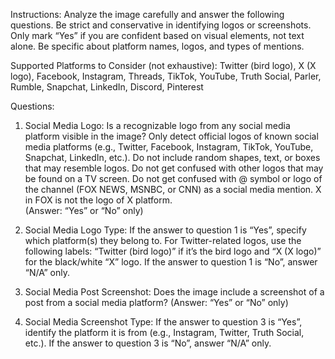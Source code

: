 Instructions: Analyze the image carefully and answer the following questions. Be strict and conservative in identifying logos or screenshots. Only mark “Yes” if you are confident based on visual elements, not text alone. Be specific about platform names, logos, and types of mentions.

Supported Platforms to Consider (not exhaustive): Twitter (bird logo), X (X logo), Facebook, Instagram, Threads, TikTok, YouTube, Truth Social, Parler, Rumble, Snapchat, LinkedIn, Discord, Pinterest

Questions:

1. Social Media Logo:
   Is a recognizable logo from any social media platform visible in the image? Only detect official logos of known social media platforms (e.g., Twitter, Facebook, Instagram, TikTok, YouTube, Snapchat, LinkedIn, etc.). Do not include random shapes, text, or boxes that may resemble logos. Do not get confused with other logos that may be found on a TV screen. Do not get confused with @ symbol or logo of the channel (FOX NEWS, MSNBC, or CNN) as a social media mention. X in FOX is not the logo of X platform.   
(Answer: “Yes” or “No” only)

2. Social Media Logo Type:
If the answer to question 1 is “Yes”, specify which platform(s) they belong to. For Twitter-related logos, use the following labels: “Twitter (bird logo)” if it’s the bird logo and  “X (X logo)” for the black/white “X” logo. If the answer to question 1 is “No”, answer “N/A” only.

3. Social Media Post Screenshot:
   Does the image include a screenshot of a post from a social media platform?
   (Answer: “Yes” or “No” only)

4. Social Media Screenshot Type:
   If the answer to question 3 is “Yes”,  identify the platform it is from (e.g., Instagram, Twitter, Truth Social, etc.). If the answer to question 3 is “No”, answer “N/A” only.
